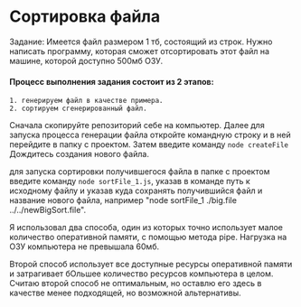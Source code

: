 # Сортировка файла

Задание: Имеется файл размером 1 тб, состоящий из строк. Нужно написать программу, которая сможет отсортировать этот файл на машине, которой доступно 500мб ОЗУ.


#### Процесс выполнения задания состоит из 2 этапов: 
    1. генерируем файл в качестве примера. 
    2. сортируем сгенерированный файл. 


Сначала скопируйте репозиторий себе на компьютер. Далее для запуска процесса генерации файла откройте командную строку и в ней перейдите в папку с проектом. Затем введите команду 
`node createFile`  
Дождитесь создания нового файла.   


для запуска сортировки получившегося файла в папке с проектом введите команду `node sortFile_1.js`, указав в команде путь 
к исходному файлу и указав куда сохранять получившийся файл и название нового файла, например "node sortFile_1 ./big.file ../../newBigSort.file".

Я использовал два способа, один из которых точно использует малое количество оперативной памяти, с помощью метода pipe. Нагрузка на ОЗУ компьютера не превышала 60мб.

Второй способ использует все доступные ресурсы оперативной памяти и затрагивает бОльшее количество ресурсов компьютера в целом. 
Считаю второй способ не оптимальным, но оставлю его здесь в качестве менее подходящей, но возможной альтернативы. 